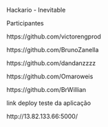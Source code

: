 
Hackario - Inevitable

Participantes

<p>https://github.com/victorengprod
<p>https://github.com/BrunoZanella
<p>https://github.com/dandanzzzz
<p>https://github.com/Omaroweis
<p>https://github.com/BrWillian


link deploy teste da aplicação
<p>http://13.82.133.66:5000/
